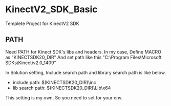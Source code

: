 # KinectV2_SDK_Basic
Templete Project for KinectV2 SDK

## PATH
Need PATH for Kinect SDK's libs and headers.
In my case, 
Define MACRO as "KINECTSDK20_DIR"
And set path like this "C:\Program Files\Microsoft SDKs\Kinect\v2.0_1409"

In Solution setting, Include search path and library search path is like below.
* include path: $(KINECTSDK20_DIR)\inc
* lib search path: $(KINECTSDK20_DIR)\Lib\x64

This setting is my own. So you need to set for your env.

